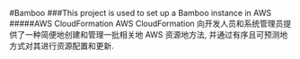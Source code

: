 #Bamboo
###This project is used to set up a Bamboo instance in AWS
#####AWS CloudFormation
AWS CloudFormation 向开发人员和系统管理员提供了一种简便地创建和管理一批相关地 AWS 资源地方法, 并通过有序且可预测地方式对其进行资源配置和更新.
